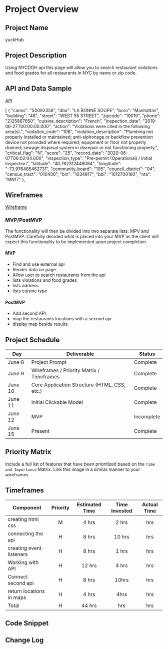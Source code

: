 # Project Overview

## Project Name

yuckHub

## Project Description

Using NYCDOH api this page will allow you to search restaurant violations and food grades for all restaurants in NYC by name or zip code.

## API and Data Sample

[API](https://data.cityofnewyork.us/Health/DOHMH-New-York-City-Restaurant-Inspection-Results/43nn-pn8j/data)

[
    {
        "camis": "50092356",
        "dba": "LA BONNE SOUPE",
        "boro": "Manhattan",
        "building": "48",
        "street": "WEST   55 STREET",
        "zipcode": "10019",
        "phone": "2125867650",
        "cuisine_description": "French",
        "inspection_date": "2019-06-27T00:00:00.000",
        "action": "Violations were cited in the following area(s).",
        "violation_code": "10B",
        "violation_description": "Plumbing not properly installed or maintained; anti-siphonage or backflow prevention device not provided where required; equipment or floor not properly drained; sewage disposal system in disrepair or not functioning properly.",
        "critical_flag": "N",
        "score": "25",
        "record_date": "2020-06-07T06:02:04.000",
        "inspection_type": "Pre-permit (Operational) / Initial Inspection",
        "latitude": "40.762312448084",
        "longitude": "-73.976485462731",
        "community_board": "105",
        "council_district": "04",
        "census_tract": "010400",
        "bin": "1034817",
        "bbl": "1012700160",
        "nta": "MN17"
    },

## Wireframes

[Wireframe](https://wireframe.cc/uifCvU)

### MVP/PostMVP

The functionality will then be divided into two separate lists: MPV and PostMVP.  Carefully decided what is placed into your MVP as the client will expect this functionality to be implemented upon project completion.  

#### MVP 

- Find and use external api 
- Render data on page 
- Allow user to search restaurants from the api
- lists violations and food grades
- lists address
- lists cuisine type

#### PostMVP  

- Add second API
- map the restaurants locations with a second api
- display map beside results

## Project Schedule

|  Day | Deliverable | Status
|---|---| ---|
|June 8| Project Prompt | Complete
|June 9| Wireframes / Priority Matrix / Timeframes | Complete
|June 10| Core Application Structure (HTML, CSS, etc.) | Complete
|June 11| Initial Clickable Model  | Complete
|June 12| MVP | Incomplete
|June 15| Present | Complete

## Priority Matrix

Include a full list of features that have been prioritized based on the `Time and Importance` Matrix.  Link this image in a similar manner to your wireframes

## Timeframes


| Component | Priority | Estimated Time | Time Invested | Actual Time |
| --- | :---: |  :---: | :---: | :---: |
| creating html css | M | 4 hrs| 2 hrs | hrs |
| connecting the api | H | 8 hrs| 10 hrs | hrs |
| creating event listeners |  H | 8 hrs| 1 hrs | hrs |
| Working with API | H | 12 hrs| 4 hrs | hrs |
| Connect second api | H | 8 hrs| 10hrs | hrs |
| return locations in maps  |  H | 4 hrs| 4hrs | hrs |
| Total | H | 44 hrs| hrs | hrs |

## Code Snippet


## Change Log
